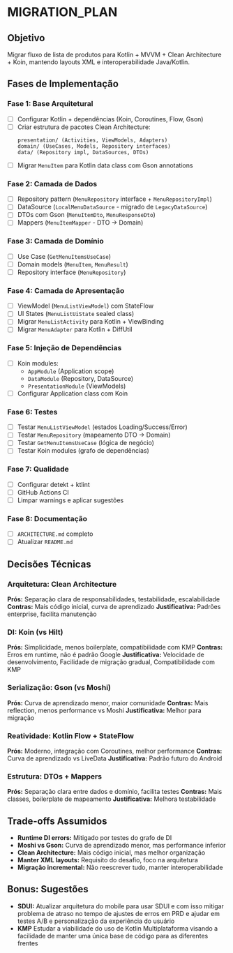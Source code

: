 # MIGRATION_PLAN

## Objetivo
Migrar fluxo de lista de produtos para Kotlin + MVVM + Clean Architecture + Koin, mantendo layouts XML e interoperabilidade Java/Kotlin.

## Fases de Implementação

### Fase 1: Base Arquitetural
- [ ] Configurar Kotlin + dependências (Koin, Coroutines, Flow, Gson)
- [ ] Criar estrutura de pacotes Clean Architecture:
  ```
  presentation/ (Activities, ViewModels, Adapters)
  domain/ (UseCases, Models, Repository interfaces)
  data/ (Repository impl, DataSources, DTOs)
  ```
- [ ] Migrar `MenuItem` para Kotlin data class com Gson annotations

### Fase 2: Camada de Dados
- [ ] Repository pattern (`MenuRepository` interface + `MenuRepositoryImpl`)
- [ ] DataSource (`LocalMenuDataSource` - migrado de `LegacyDataSource`)
- [ ] DTOs com Gson (`MenuItemDto`, `MenuResponseDto`)
- [ ] Mappers (`MenuItemMapper` - DTO -> Domain)

### Fase 3: Camada de Domínio
- [ ] Use Case (`GetMenuItemsUseCase`)
- [ ] Domain models (`MenuItem`, `MenuResult`)
- [ ] Repository interface (`MenuRepository`)

### Fase 4: Camada de Apresentação
- [ ] ViewModel (`MenuListViewModel`) com StateFlow
- [ ] UI States (`MenuListUiState` sealed class)
- [ ] Migrar `MenuListActivity` para Kotlin + ViewBinding
- [ ] Migrar `MenuAdapter` para Kotlin + DiffUtil

### Fase 5: Injeção de Dependências
- [ ] Koin modules:
  - `AppModule` (Application scope)
  - `DataModule` (Repository, DataSource)
  - `PresentationModule` (ViewModels)
- [ ] Configurar Application class com Koin

### Fase 6: Testes
- [ ] Testar `MenuListViewModel` (estados Loading/Success/Error)
- [ ] Testar `MenuRepository` (mapeamento DTO -> Domain)
- [ ] Testar `GetMenuItemsUseCase` (lógica de negócio)
- [ ] Testar Koin modules (grafo de dependências)

### Fase 7: Qualidade
- [ ] Configurar detekt + ktlint
- [ ] GitHub Actions CI
- [ ] Limpar warnings e aplicar sugestões

### Fase 8: Documentação
- [ ] `ARCHITECTURE.md` completo
- [ ] Atualizar `README.md`

## Decisões Técnicas

### Arquitetura: Clean Architecture
**Prós:** Separação clara de responsabilidades, testabilidade, escalabilidade
**Contras:** Mais código inicial, curva de aprendizado
**Justificativa:** Padrões enterprise, facilita manutenção

### DI: Koin (vs Hilt)
**Prós:** Simplicidade, menos boilerplate, compatibilidade com KMP
**Contras:** Erros em runtime, não é padrão Google
**Justificativa:** Velocidade de desenvolvimento, Facilidade de migração gradual, Compatibilidade com KMP

### Serialização: Gson (vs Moshi)
**Prós:** Curva de aprendizado menor, maior comunidade
**Contras:** Mais reflection, menos performance vs Moshi
**Justificativa:** Melhor para migração

### Reatividade: Kotlin Flow + StateFlow
**Prós:** Moderno, integração com Coroutines, melhor performance
**Contras:** Curva de aprendizado vs LiveData
**Justificativa:** Padrão futuro do Android

### Estrutura: DTOs + Mappers
**Prós:** Separação clara entre dados e domínio, facilita testes
**Contras:** Mais classes, boilerplate de mapeamento
**Justificativa:** Melhora testabilidade

## Trade-offs Assumidos
- **Runtime DI errors:** Mitigado por testes do grafo de DI
- **Moshi vs Gson:** Curva de aprendizado menor, mas performance inferior
- **Clean Architecture:** Mais código inicial, mas melhor organização
- **Manter XML layouts:** Requisito do desafio, foco na arquitetura
- **Migração incremental:** Não reescrever tudo, manter interoperabilidade

## Bonus: Sugestões
- **SDUI:** Atualizar arquitetura do mobile para usar SDUI e com isso mitigar problema de atraso no tempo de ajustes de erros em PRD e ajudar em testes A/B e personalização da experiência do usuário
- **KMP** Estudar a viabilidade do uso de Kotlin Multiplataforma visando a facilidade de manter uma única base de código para as diferentes frentes